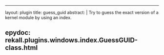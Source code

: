 
---
layout: plugin
title: guess_guid
abstract: |
    Try to guess the exact version of a kernel module by using an index.

epydoc: rekall.plugins.windows.index.GuessGUID-class.html
---
